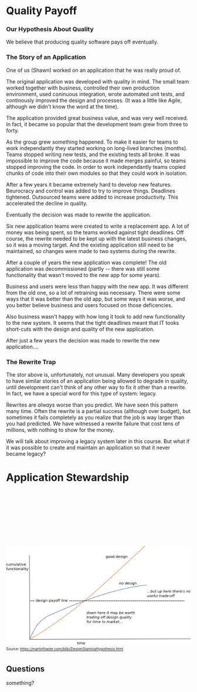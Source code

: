 # Quality Payoff


### Our Hypothesis About Quality
We believe that producing quality software pays off eventually. 


### The Story of an Application
One of us (Shawn) worked on an application that he was really proud of. 

The original application was developed with quality in mind. The small team worked together with business, controlled their own production environment, used coninuous integration, wrote automated unit tests, and continously improved the design and processes. (It was a little like Agile, although we didn't know the word at the time).

The application provided great business value, and was very well received. In fact, it became so popular that the development team grew from three to forty. 

As the group grew something happened. To make it easier for teams to work independantly they started working on long-lived branches (months). Teams stopped writing new tests, and the existing tests all broke. It was impossible to improve the code because it made merges painful, so teams stopped improving the code. In order to work independantly teams copied chunks of code into their own modules so that they could work in isolation. 

After a few years it became extremely hard to develop new features. Beurocracy and control was added to try to improve things. Deadlines tightened. Outsourced teams were added to increase productivity. This accelerated the decline in quality.

Eventually the decision was made to rewrite the application.

Six new application teams were created to write a replacement app. A lot of money was being spent, so the teams worked against tight deadlines. Off course, the rewrite needed to be kept up with the latest business changes, so it was a moving target. And the existing application still need to be maintained, so changes were made to two systems during the rewrite.

After a couple of years the new application was complete! The old application was decommissioned (partly -- there was still some functionality that wasn't moved to the new app for some years). 

Business and users were less than happy with the new app. It was different from the old one, so a lot of retraining was necessary. There were some ways that it was better than the old app, but some ways it was worse, and you better believe business and users focused on those deficencies.

Also business wasn't happy with how long it took to add new functionality to the new system. It seems that the tight deadlines meant that IT tooks short-cuts with the design and quality of the new application. 

After just a few years the decision was made to rewrite the new application....


### The Rewrite Trap

The stor above is, unfortunately, not unusual. Many developers you speak to have similar stories of an application being allowed to degrade in quality, until development can't think of any other way to fix it other than a rewrite. In fact, we have a special word for this type of system: legacy.

Rewrites are <em>always</em> worse than you predict. We have seen this pattern many time. Often the rewrite is a partial success (although over budget), but sometimes it fails completely as you realize that the job is way larger than you had predicted. We have witnessed a rewrite failure that cost tens of millions, with nothing to show for the money.

We will talk about improving a legacy system later in this course. But what if it was possible to create and maintain an application so that it never became legacy? 

# Application Stewardship



<br><br><br><br><br><br><br><br>

![Design Stamina Graph](media/designStaminaGraph.gif)
<sub><sup>Source: https://martinfowler.com/bliki/DesignStaminaHypothesis.html</sup></sub>
## Questions

something?

```







```
